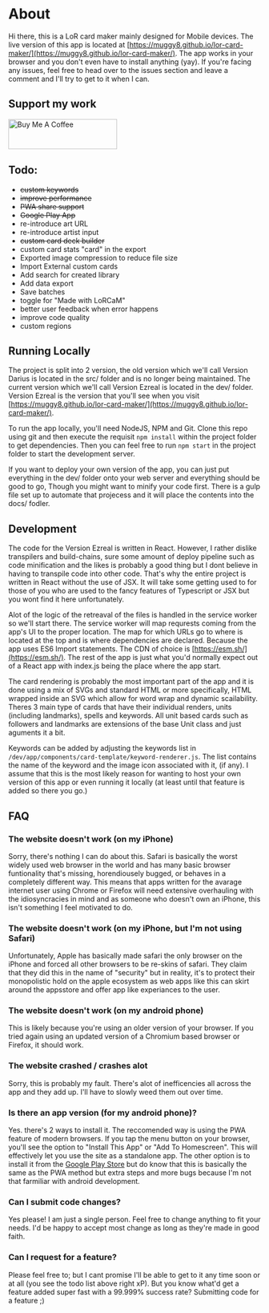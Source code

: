 # About
Hi there, this is a LoR card maker mainly designed for Mobile devices. The live version of this app is located at [https://muggy8.github.io/lor-card-maker/](https://muggy8.github.io/lor-card-maker/). The app works in your browser and you don't even have to install anything (yay). If you're facing any issues, feel free to head over to the issues section and leave a comment and I'll try to get to it when I can.

## Support my work

<a href="https://www.buymeacoffee.com/muggyate" target="_blank"><img src="https://cdn.buymeacoffee.com/buttons/v2/default-violet.png" alt="Buy Me A Coffee" style="height: 60px !important;width: 217px !important;" ></a>

## Todo:
- ~~custom keywords~~
- ~~improve performance~~
- ~~PWA share support~~
- ~~Google Play App~~
- re-introduce art URL
- re-introduce artist input
- ~~custom card deck builder~~
- custom card stats "card" in the export
- Exported image compression to reduce file size
- Import External custom cards
- Add search for created library
- Add data export
- Save batches
- toggle for "Made with LoRCaM"
- better user feedback when error happens
- improve code quality
- custom regions

## Running Locally
The project is split into 2 version, the old version which we'll call Version Darius is located in the src/ folder and is no longer being maintained. The current version which we'll call Version Ezreal is located in the dev/ folder. Version Ezreal is the version that you'll see when you visit [https://muggy8.github.io/lor-card-maker/](https://muggy8.github.io/lor-card-maker/).

To run the app locally, you'll need NodeJS, NPM and Git. Clone this repo using git and then execute the requisit `npm install` within the project folder to get dependencies. Then you can feel free to run `npm start` in the project folder to start the development server.

If you want to deploy your own version of the app, you can just put everything in the dev/ folder onto your web server and everything should be good to go, Though you might want to minify your code first. There is a gulp file set up to automate that projecess and it will place the contents into the docs/ fodler.

## Development
The code for the Version Ezreal is written in React. However, I rather dislike transpilers and build-chains, sure some amount of deploy pipeline such as code minification and the likes is probably a good thing but I dont believe in having to transpile code into other code. That's why the entire project is written in React without the use of JSX. It will take some getting used to for those of you who are used to the fancy features of Typescript or JSX but you wont find it here unfortunately.

Alot of the logic of the retreaval of the files is handled in the service worker so we'll start there. The service worker will map requrests coming from the app's UI to the proper location. The map for which URLs go to where is located at the top and is where dependencies are declared. Because the app uses ES6 Import statements. The CDN of choice is [https://esm.sh/](https://esm.sh/). The rest of the app is just what you'd normally expect out of a React app with index.js being the place where the app start.

The card rendering is probably the most important part of the app and it is done using a mix of SVGs and standard HTML or more specifically, HTML wrapped inside an SVG which allow for word wrap and dynamic scailability. Theres 3 main type of cards that have their individual renders, units (including landmarks), spells and keywords. All unit based cards such as followers and landmarks are extensions of the base Unit class and just aguments it a bit.

Keywords can be added by adjusting the keywords list in `/dev/app/components/card-template/keyword-renderer.js`. The list contains the name of the keyword and the image icon associated with it, (if any). I assume that this is the most likely reason for wanting to host your own version of this app or even running it locally (at least until that feature is added so there you go.)

## FAQ

### The website doesn't work (on my iPhone)
Sorry, there's nothing I can do about this. Safari is basically the worst widely used web browser in the world and has many basic browser funtionality that's missing, horendiousely bugged, or behaves in a completely different way. This means that apps written for the avarage internet user using Chrome or Firefox will need extensive overhauling with the idiosyncracies in mind and as someone who doesn't own an iPhone, this isn't something I feel motivated to do.

### The website doesn't work (on my iPhone, but I'm not using Safari)
Unfortunately, Apple has basically made safari the only browser on the iPhone and forced all other browsers to be re-skins of safari. They claim that they did this in the name of "security" but in reality, it's to protect their monopolistic hold on the apple ecosystem as web apps like this can skirt around the appsstore and offer app like experiances to the user. 

### The website doesn't work (on my android phone)
This is likely because you're using an older version of your browser. If you tried again using an updated version of a Chromium based browser or Firefox, it should work.

### The website crashed / crashes alot
Sorry, this is probably my fault. There's alot of inefficencies all across the app and they add up. I'll have to slowly weed them out over time.

### Is there an app version (for my android phone)?
Yes. there's 2 ways to install it. The reccomended way is using the PWA feature of modern browsers. If you tap the menu button on your browser, you'll see the option to "Install This App" or "Add To Homescreen". This will effectively let you use the site as a standalone app. The other option is to install it from the [Google Play Store](https://play.google.com/store/apps/details?id=com.muggy8.lor_card_maker&hl=en&gl=US) but do know that this is basically the same as the PWA method but extra steps and more bugs because I'm not that farmiliar with android development.

### Can I submit code changes?
Yes please! I am just a single person. Feel free to change anything to fit your needs. I'd be happy to accept most change as long as they're made in good faith.

### Can I request for a feature? 
Please feel free to; but I cant promise I'll be able to get to it any time soon or at all (you see the todo list above right xP). But you know what'd get a feature added super fast with a 99.999% success rate? Submitting code for a feature ;)
